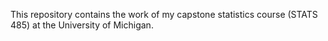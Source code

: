 This repository contains the work of my capstone statistics course (STATS 485) at the University of Michigan. 
